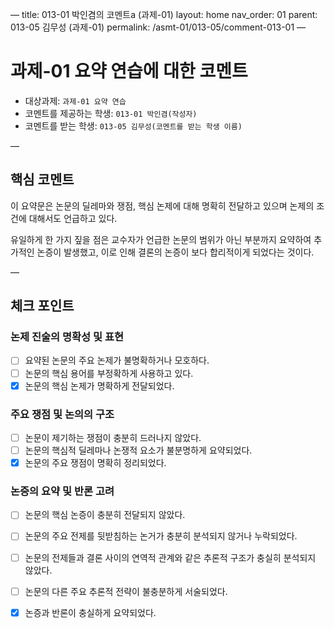 —
title: 013-01 박인겸의 코멘트a (과제-01) 
layout: home
nav_order: 01
parent: 013-05 김무성 (과제-01)
permalink: /asmt-01/013-05/comment-013-01
—

# 과제-01 요약 연습에 대한 코멘트

- 대상과제: `과제-01 요약 연습`
- 코멘트를 제공하는 학생: `013-01 박인겸(작성자)` 
- 코멘트를 받는 학생: `013-05 김무성(코멘트를 받는 학생 이름)` 

—

## 핵심 코멘트

이 요약문은 논문의 딜레마와 쟁점, 핵심 논제에 대해 명확히 전달하고 있으며 논제의 조건에 대해서도 언급하고 있다.

유일하게 한 가지 짚을 점은 교수자가 언급한 논문의 범위가 아닌 부분까지 요약하여 추가적인 논증이 발생했고, 이로 인해 결론의 논증이 보다 합리적이게 되었다는 것이다.

—

## 체크 포인트

### 논제 진술의 명확성 및 표현  
- [ ] 요약된 논문의 주요 논제가 불명확하거나 모호하다.  
- [ ] 논문의 핵심 용어를 부정확하게 사용하고 있다.  
- [x] 논문의 핵심 논제가 명확하게 전달되었다.  

### 주요 쟁점 및 논의의 구조  
- [ ] 논문이 제기하는 쟁점이 충분히 드러나지 않았다.  
- [ ] 논문의 핵심적 딜레마나 논쟁적 요소가 불분명하게 요약되었다.  
- [x] 논문의 주요 쟁점이 명확히 정리되었다.  

### 논증의 요약 및 반론 고려  
- [ ] 논문의 핵심 논증이 충분히 전달되지 않았다.  
- [ ] 논문의 주요 전제를 뒷받침하는 논거가 충분히 분석되지 않거나 누락되었다.  
- [ ] 논문의 전제들과 결론 사이의 연역적 관계와 같은 추론적 구조가 충실히 분석되지 않았다.  
- [ ] 논문의 다른 주요 추론적 전략이 불충분하게 서술되었다.
- [x] 논증과 반론이 충실하게 요약되었다. 


